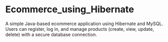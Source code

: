 # Ecommerce_using_Hibernate
A simple Java-based ecommerce application using Hibernate and MySQL. Users can register, log in, and manage products (create, view, update, delete) with a secure database connection. 
